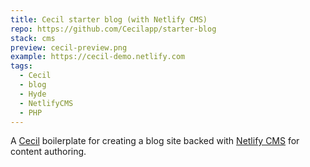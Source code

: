 ```yaml
---
title: Cecil starter blog (with Netlify CMS)
repo: https://github.com/Cecilapp/starter-blog
stack: cms
preview: cecil-preview.png
example: https://cecil-demo.netlify.com
tags:
  - Cecil
  - blog
  - Hyde
  - NetlifyCMS
  - PHP
---
```


A [Cecil](https://cecil.app) boilerplate for creating a blog site backed with [Netlify CMS](https://www.netlifycms.org) for content authoring.
